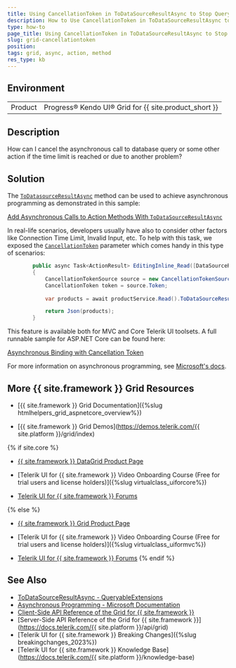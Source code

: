 ```yaml
---
title: Using CancellationToken in ToDataSourceResultAsync to Stop Query
description: How to Use CancellationToken in ToDataSourceResultAsync to Stop Database Query when working with the {{ site.product }} Grid component.
type: how-to
page_title: Using CancellationToken in ToDataSourceResultAsync to Stop Database Query
slug: grid-cancellationtoken
position: 
tags: grid, async, action, method
res_type: kb
---
```


## Environment
<table>
	<tbody>
		<tr>
			<td>Product</td>
			<td>Progress® Kendo UI® Grid for {{ site.product_short }}</td>
		</tr>
	</tbody>
</table>


## Description

How can I cancel the asynchronous call to database query or some other action if the time limit is reached or due to another problem?

## Solution

The [`ToDatasourceResultAsync`](https://docs.telerik.com/aspnet-mvc/api/Kendo.Mvc.Extensions/QueryableExtensions#todatasourceresultasyncsystemdatadatatablekendomvcuidatasourcerequest) method can be used to achieve asynchronous programming as demonstrated in this sample:

[Add Asynchronous Calls to Action Methods With `ToDataSourceResultAsync`](https://docs.telerik.com/aspnet-mvc/knowledge-base/grid-add-asynchronous-calls-to-action-methods) 

In real-life scenarios, developers usually have also to consider other factors like Connection Time Limit, Invalid Input, etc. To help with this task, we exposed the [`CancellationToken`](https://docs.microsoft.com/en-us/dotnet/api/system.threading.cancellationtoken?view=netframework-4.8) parameter which comes handy in this type of scenarios:


```C#
        public async Task<ActionResult> EditingInline_Read([DataSourceRequest] DataSourceRequest request)
        {
            CancellationTokenSource source = new CancellationTokenSource(2000);
            CancellationToken token = source.Token;
          
            var products = await productService.Read().ToDataSourceResultAsync(request, token);

            return Json(products);
        }
```

This feature is available both for MVC and Core Telerik UI toolsets. A full runnable sample for ASP.NET Core can be found here:

[Asynchronous Binding with Cancellation Token](https://github.com/telerik/ui-for-aspnet-core-examples/tree/master/Telerik.Examples.Mvc/Telerik.Examples.Mvc/Views/Grid)

For more information on asynchronous programming, see [Microsoft's docs](https://docs.microsoft.com/en-us/dotnet/csharp/programming-guide/concepts/async/).

## More {{ site.framework }} Grid Resources

* [{{ site.framework }} Grid Documentation]({%slug htmlhelpers_grid_aspnetcore_overview%})

* [{{ site.framework }} Grid Demos](https://demos.telerik.com/{{ site.platform }}/grid/index)

{% if site.core %}
* [{{ site.framework }} DataGrid Product Page](https://www.telerik.com/aspnet-core-ui/grid)

* [Telerik UI for {{ site.framework }} Video Onboarding Course (Free for trial users and license holders)]({%slug virtualclass_uiforcore%})

* [Telerik UI for {{ site.framework }} Forums](https://www.telerik.com/forums/aspnet-core-ui)

{% else %}
* [{{ site.framework }} Grid Product Page](https://www.telerik.com/aspnet-mvc/grid)

* [Telerik UI for {{ site.framework }} Video Onboarding Course (Free for trial users and license holders)]({%slug virtualclass_uiformvc%})

* [Telerik UI for {{ site.framework }} Forums](https://www.telerik.com/forums/aspnet-mvc)
{% endif %}

## See Also
* [ToDataSourceResultAsync - QueryableExtensions](https://docs.telerik.com/aspnet-mvc/api/kendo.mvc.extensions/queryableextensions#todatasourceresultasyncsystemdatadatatablekendomvcuidatasourcerequest)
* [Asynchronous Programming - Microsoft Documentation](https://docs.microsoft.com/en-us/dotnet/csharp/programming-guide/concepts/async/)
* [Client-Side API Reference of the Grid for {{ site.framework }}](https://docs.telerik.com/kendo-ui/api/javascript/ui/grid)
* [Server-Side API Reference of the Grid for {{ site.framework }}](https://docs.telerik.com/{{ site.platform }}/api/grid)
* [Telerik UI for {{ site.framework }} Breaking Changes]({%slug breakingchanges_2023%})
* [Telerik UI for {{ site.framework }} Knowledge Base](https://docs.telerik.com/{{ site.platform }}/knowledge-base)
